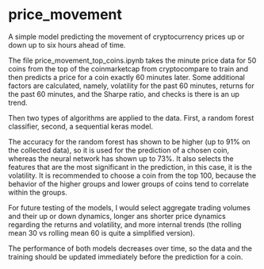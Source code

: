 # price_movement

A simple model predicting the movement of cryptocurrency prices up or down up to six hours ahead of time.

The file price_movement_top_coins.ipynb
takes the minute price data for 50 coins from the top of the coinmarketcap from cryptocompare to train and then predicts a price for a coin exactly 60 minutes later. 
Some additional factors are calculated, namely, volatility for the past 60 minutes, returns for the past 60 minutes, and the Sharpe ratio, and checks is there is an up trend. 

Then two types of algorithms are applied to the data. First, a random forest classifier, second, a sequential keras model. 

The accuracy for the random forest has shown to be higher (up to 91% on the collected data), so it is used for the prediction of a chosen coin, whereas the neural network has shown up to 73%. It also selects the features that are the most significant in the prediction, in this case, it is the volatility. It is recommended to choose a coin from the top 100, because the behavior of the higher groups and lower groups of coins tend to correlate within the groups. 

For future testing of the models, I would select aggregate trading volumes and their up or down dynamics, longer ans shorter price dynamics regarding the returns and volatility, and more internal trends (the rolling mean 30 vs rolling mean 60 is quite a simplified version). 

The performance of both models decreases over time, so the data and the training should be updated immediately before the prediction for a coin.
